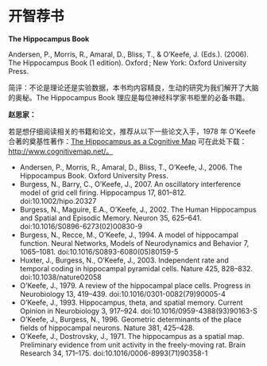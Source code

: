 # 开智荐书
**The Hippocampus Book**

Andersen, P., Morris, R., Amaral, D., Bliss, T., & O’Keefe, J. (Eds.). (2006). The Hippocampus Book (1 edition). Oxford ; New York: Oxford University Press.

简评：不论是理论还是实验数据，本书均内容精良，生动的研究为我们解开了大脑的奥秘。The Hippocampus Book 理应是每位神经科学家书柜里的必备书籍。

**赵思家：**

若是想仔细阅读相关的书籍和论文，推荐从以下一些论文入手，1978 年 O'Keefe 合著的奠基性著作：[The Hippocampus as a Cognitive Map](http://www.cognitivemap.net/) 可在此处下载：http://www.cognitivemap.net/。

* Andersen, P., Morris, R., Amaral, D., Bliss, T., O’Keefe, J., 2006. The Hippocampus Book. Oxford University Press.
* Burgess, N., Barry, C., O’Keefe, J., 2007. An oscillatory interference model of grid cell firing. Hippocampus 17, 801–812. doi:10.1002/hipo.20327
* Burgess, N., Maguire, E.A., O’Keefe, J., 2002. The Human Hippocampus and Spatial and Episodic Memory. Neuron 35, 625–641. doi:10.1016/S0896-6273(02)00830-9
* Burgess, N., Recce, M., O’Keefe, J., 1994. A model of hippocampal function. Neural Networks, Models of Neurodynamics and Behavior 7, 1065–1081. doi:10.1016/S0893-6080(05)80159-5
* Huxter, J., Burgess, N., O’Keefe, J., 2003. Independent rate and temporal coding in hippocampal pyramidal cells. Nature 425, 828–832. doi:10.1038/nature02058
* O’Keefe, J., 1979. A review of the hippocampal place cells. Progress in Neurobiology 13, 419–439. doi:10.1016/0301-0082(79)90005-4
* O’Keefe, J., 1993. Hippocampus, theta, and spatial memory. Current Opinion in Neurobiology 3, 917–924. doi:10.1016/0959-4388(93)90163-S
* O’Keefe, J., Burgess, N., 1996. Geometric determinants of the place fields of hippocampal neurons. Nature 381, 425–428.
* O’Keefe, J., Dostrovsky, J., 1971. The hippocampus as a spatial map. Preliminary evidence from unit activity in the freely-moving rat. Brain Research 34, 171–175. doi:10.1016/0006-8993(71)90358-1


